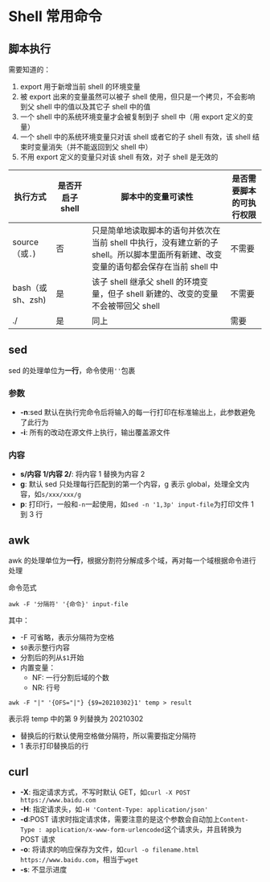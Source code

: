 # Shell 常用命令

## 脚本执行

需要知道的：

1. export 用于新增当前 shell 的环境变量
2. 被 export 出来的变量虽然可以被子 shell 使用，但只是一个拷贝，不会影响到父 shell 中的值以及其它子 shell 中的值
3. 一个 shell 中的系统环境变量才会被复制到子 shell 中（用 export 定义的变量）
4. 一个 shell 中的系统环境变量只对该 shell 或者它的子 shell 有效，该 shell 结束时变量消失（并不能返回到父 shell 中）
5. 不用 export 定义的变量只对该 shell 有效，对子 shell 是无效的

|执行方式|是否开启子 shell|脚本中的变量可读性|是否需要脚本的可执行权限|
|---|---|---|---|
|source（或```.```)|否|只是简单地读取脚本的语句并依次在当前 shell 中执行，没有建立新的子 shell。所以脚本里面所有新建、改变变量的语句都会保存在当前 shell 中|不需要|
|bash（或 sh、zsh)|是|该子 shell 继承父 shell 的环境变量，但子 shell 新建的、改变的变量不会被带回父 shell|不需要|
|./|是|同上|需要|

## sed

sed 的处理单位为**一行**，命令使用```''```包裹

### 参数

* **-n**:sed 默认在执行完命令后将输入的每一行打印在标准输出上，此参数避免了此行为
* **-i**: 所有的改动在源文件上执行，输出覆盖源文件

### 内容

* **s/内容 1/内容 2/**: 将内容 1 替换为内容 2
* **g**: 默认 sed 只处理每行匹配到的第一个内容，g 表示 global，处理全文内容，如```s/xxx/xxx/g```
* **p**: 打印行，一般和```-n```一起使用，如```sed -n '1,3p' input-file```为打印文件 1 到 3 行

## awk

awk 的处理单位为**一行**，根据分割符分解成多个域，再对每一个域根据命令进行处理

命令范式

```shell
awk -F '分隔符' '{命令}' input-file
```

其中：

* -F 可省略，表示分隔符为空格
* ```$0```表示整行内容
* 分割后的列从```$1```开始
* 内置变量：
  * NF: 一行分割后域的个数
  * NR: 行号

```shell
awk -F "|" '{OFS="|"} {$9=20210302}1' temp > result
```

表示将 temp 中的第 9 列替换为 20210302

* 替换后的行默认使用空格做分隔符，所以需要指定分隔符
* 1 表示打印替换后的行

## curl

* **-X**: 指定请求方式，不写时默认 GET，如```curl -X POST https://www.baidu.com```
* **-H**: 指定请求头，如```-H 'Content-Type: application/json'```
* **-d**:POST 请求时指定请求体，需要注意的是这个参数会自动加上```Content-Type : application/x-www-form-urlencoded```这个请求头，并且转换为 POST 请求
* **-o**: 将请求的响应保存为文件，如```curl -o filename.html https://www.baidu.com```，相当于```wget```
* **-s**: 不显示进度
